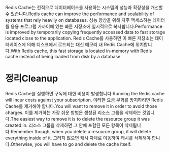 <span data-ttu-id="d286d-101">Redis Cache는 전적으로 데이터베이스를 사용하는 시스템의 성능과 확장성을 개선할 수 있습니다.</span><span class="sxs-lookup"><span data-stu-id="d286d-101">Redis cache can improve the performance and scalability of systems that rely heavily on databases.</span></span> <span data-ttu-id="d286d-102">성능 향상을 위해 자주 액세스하는 데이터를 응용 프로그램 가까이에 있는 빠른 저장소에 일시적으로 복사합니다.</span><span class="sxs-lookup"><span data-stu-id="d286d-102">Performance is improved by temporarily copying frequently accessed data to fast storage located close to the application.</span></span> <span data-ttu-id="d286d-103">Redis Cache를 사용하면 이 빠른 저장소는 데이터베이스에 의해 디스크에서 로드되는 대신 메모리 내 Redis Cache에 위치합니다.</span><span class="sxs-lookup"><span data-stu-id="d286d-103">With Redis cache, this fast storage is located in-memory with Redis cache instead of being loaded from disk by a database.</span></span>

# <a name="cleanup"></a><span data-ttu-id="d286d-104">정리</span><span class="sxs-lookup"><span data-stu-id="d286d-104">Cleanup</span></span>

<span data-ttu-id="d286d-105">Redis Cache를 실행하면 구독에 대한 비용이 발생합니다.</span><span class="sxs-lookup"><span data-stu-id="d286d-105">Running the Redis cache will incur costs against your subscription.</span></span> <span data-ttu-id="d286d-106">이러한 요금 부과를 방지하려면 Redis Cache를 제거해야 합니다.</span><span class="sxs-lookup"><span data-stu-id="d286d-106">You will want to remove it in order to avoid those charges.</span></span> <span data-ttu-id="d286d-107">이를 제거하는 가장 쉬운 방법은 생성된 리소스 그룹을 삭제하는 것입니다.</span><span class="sxs-lookup"><span data-stu-id="d286d-107">The easiest way to remove it is to delete the resource group it was created in.</span></span> <span data-ttu-id="d286d-108">리소스 그룹을 삭제하면 그 안에 포함된 모든 항목이 삭제됩니다.</span><span class="sxs-lookup"><span data-stu-id="d286d-108">Remember though, when you delete a resource group, it will delete everything inside of it.</span></span> <span data-ttu-id="d286d-109">그러지 않으면 캐시 자체로 이동하여 캐시를 삭제해야 합니다.</span><span class="sxs-lookup"><span data-stu-id="d286d-109">Otherwise, you will have to go and delete the cache itself.</span></span>